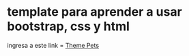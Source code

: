# template para aprender a usar bootstrap, css y html 

ingresa a este link = [Theme Pets](https://darwinyusef.github.io/theme_pets/demo-pet.html)
